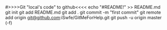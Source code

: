#>>>>Git "local's code" to github<<<<
echo "#README!" >> README.md
git init
git add README.md
git add .
git commit -m "first commit"
git remote add origin git@github.com:iSwfe/GitMeForHelp.git
git push -u origin master (-f)
